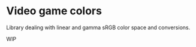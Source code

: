 Video game colors
=================

Library dealing with linear and gamma sRGB color space and conversions.

WIP
